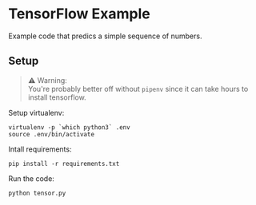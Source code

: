 # TensorFlow Example

Example code that predics a simple sequence of numbers.


## Setup

> :warning: Warning: <br/>
> You're probably better off without `pipenv` since it can take hours to install tensorflow.

Setup virtualenv:

    virtualenv -p `which python3` .env
    source .env/bin/activate

Intall requirements:

    pip install -r requirements.txt

Run the code:

    python tensor.py
